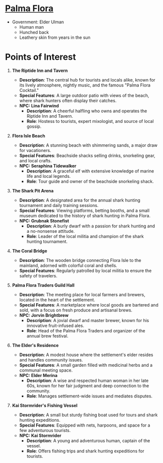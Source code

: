# [Palma Flora](https://www.dndbeyond.com/sources/egtw/wildemount-gazetteer-menagerie-coast#PalmaFlora)

* Government: Elder Ulman
	* Human man
	* Hunched back
	* Leathery skin from years in the sun


# Points of Interest

1. **The Riptide Inn and Tavern**
    
    - **Description**: The central hub for tourists and locals alike, known for its lively atmosphere, nightly music, and the famous "Palma Flora Cocktail."
    - **Special Features**: A large outdoor patio with views of the beach, where shark hunters often display their catches.
    - **NPC: Lina Fairwind**
        - **Description**: A cheerful halfling who owns and operates the Riptide Inn and Tavern.
        - **Role**: Hostess to tourists, expert mixologist, and source of local gossip.
2. **Flora Isle Beach**
    
    - **Description**: A stunning beach with shimmering sands, a major draw for vacationers.
    - **Special Features**: Beachside shacks selling drinks, snorkeling gear, and local crafts.
    - **NPC: Seraphina Tidewalker**
        - **Description**: A graceful elf with extensive knowledge of marine life and local legends.
        - **Role**: Tour guide and owner of the beachside snorkeling shack.
3. **The Shark Pit Arena**
    
    - **Description**: A designated area for the annual shark hunting tournament and daily training sessions.
    - **Special Features**: Viewing platforms, betting booths, and a small museum dedicated to the history of shark hunting in Palma Flora.
    - **NPC: Grubnak Stonefist**
        - **Description**: A burly dwarf with a passion for shark hunting and a no-nonsense attitude.
        - **Role**: Leader of the local militia and champion of the shark hunting tournament.
4. **The Coral Bridge**
    
    - **Description**: The wooden bridge connecting Flora Isle to the mainland, adorned with colorful coral and shells.
    - **Special Features**: Regularly patrolled by local militia to ensure the safety of travelers.
5. **Palma Flora Traders Guild Hall**
    
    - **Description**: The meeting place for local farmers and brewers, located in the heart of the settlement.
    - **Special Features**: A marketplace where local goods are bartered and sold, with a focus on fresh produce and artisanal brews.
    - **NPC: Jorvin Brightbrew**
        - **Description**: A jovial dwarf and master brewer, known for his innovative fruit-infused ales.
        - **Role**: Head of the Palma Flora Traders and organizer of the annual brew festival.
6. **The Elder's Residence**
    
    - **Description**: A modest house where the settlement's elder resides and handles community issues.
    - **Special Features**: A small garden filled with medicinal herbs and a communal meeting space.
    - **NPC: Elder Merina**
        - **Description**: A wise and respected human woman in her late 60s, known for her fair judgment and deep connection to the community.
        - **Role**: Manages settlement-wide issues and mediates disputes.
7. **Kai Stormrider's Fishing Vessel**
    
    - **Description**: A small but sturdy fishing boat used for tours and shark hunting expeditions.
    - **Special Features**: Equipped with nets, harpoons, and space for a few adventurous tourists.
    - **NPC: Kai Stormrider**
        - **Description**: A young and adventurous human, captain of the vessel.
        - **Role**: Offers fishing trips and shark hunting expeditions for tourists.